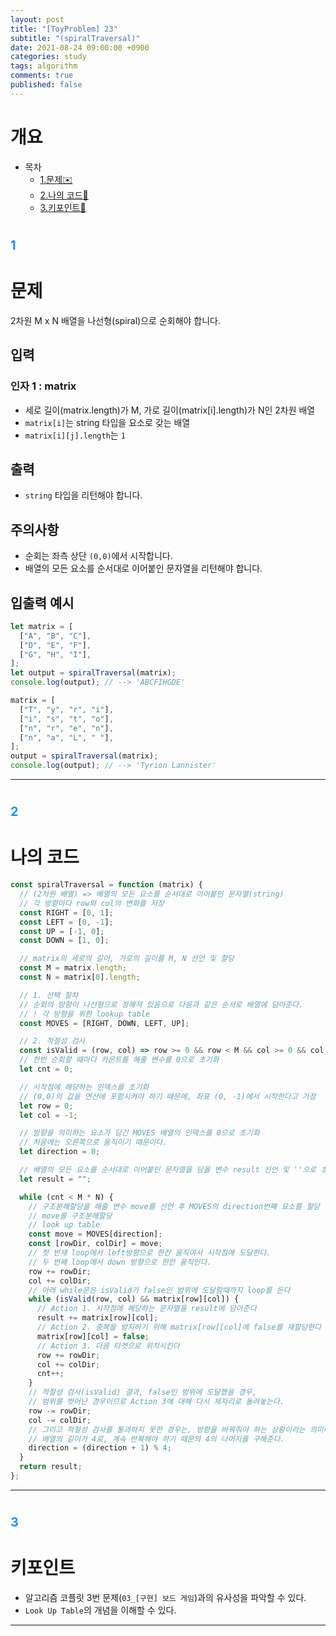 ```yaml
---
layout: post
title: "[ToyProblem] 23"
subtitle: "(spiralTraversal)"
date: 2021-08-24 09:00:00 +0900
categories: study
tags: algorithm
comments: true
published: false
---
```


# 개요

- 목차
  - [1.문제✉️](#1)
  - [2.나의 코드🔖](#2)
  - [3.키포인트🔐](#3)

# <span style="font-size:20px;color:DodgerBlue">1</span>

# 문제

2차원 M x N 배열을 나선형(spiral)으로 순회해야 합니다.

## 입력

### 인자 1 : matrix

- 세로 길이(matrix.length)가 M, 가로 길이(matrix[i].length)가 N인 2차원 배열
- `matrix[i]`는 string 타입을 요소로 갖는 배열
- `matrix[i][j].length`는 `1`

## 출력

- `string` 타입을 리턴해야 합니다.

## 주의사항

- 순회는 좌측 상단 `(0,0)`에서 시작합니다.
- 배열의 모든 요소를 순서대로 이어붙인 문자열을 리턴해야 합니다.

## 입출력 예시

```javascript
let matrix = [
  ["A", "B", "C"],
  ["D", "E", "F"],
  ["G", "H", "I"],
];
let output = spiralTraversal(matrix);
console.log(output); // --> 'ABCFIHGDE'

matrix = [
  ["T", "y", "r", "i"],
  ["i", "s", "t", "o"],
  ["n", "r", "e", "n"],
  ["n", "a", "L", " "],
];
output = spiralTraversal(matrix);
console.log(output); // --> 'Tyrion Lannister'
```

---

# <span style="font-size:20px;color:DodgerBlue">2</span>

# 나의 코드

```javascript
const spiralTraversal = function (matrix) {
  // (2차원 배열) => 배열의 모든 요소를 순서대로 이어붙인 문자열(string)
  // 각 방향마다 row와 col의 변화를 저장
  const RIGHT = [0, 1];
  const LEFT = [0, -1];
  const UP = [-1, 0];
  const DOWN = [1, 0];

  // matrix의 세로의 길이, 가로의 길이를 M, N 선언 및 할당
  const M = matrix.length;
  const N = matrix[0].length;

  // 1. 선택 절차
  // 순회의 방향이 나선형으로 정해져 있음으로 다음과 같은 순서로 배열에 담아준다.
  // ! 각 방향을 위한 lookup table
  const MOVES = [RIGHT, DOWN, LEFT, UP];

  // 2. 적절성 검사
  const isValid = (row, col) => row >= 0 && row < M && col >= 0 && col < N;
  // 한번 순회할 때마다 카운트를 해줄 변수를 0으로 초기화
  let cnt = 0;

  // 시작점에 해당하는 인덱스를 초기화
  // (0,0)의 값을 연산에 포함시켜야 하기 때문에, 좌표 (0, -1)에서 시작한다고 가정
  let row = 0;
  let col = -1;

  // 방향을 의미하는 요소가 담긴 MOVES 배열의 인덱스를 0으로 초기화
  // 처음에는 오른쪽으로 움직이기 때문이다.
  let direction = 0;

  // 배열의 모든 요소를 순서대로 이어붙인 문자열을 담을 변수 result 선언 및 ''으로 초기화
  let result = "";

  while (cnt < M * N) {
    // 구조분해할당을 해줄 변수 move를 선언 후 MOVES의 direction번째 요소를 할당
    // move를 구조분해할당
    // look up table
    const move = MOVES[direction];
    const [rowDir, colDir] = move;
    // 첫 번재 loop에서 left방향으로 한칸 움직여서 시작점에 도달한다.
    // 두 번째 loop에서 down 방향으로 한칸 움직인다.
    row += rowDir;
    col += colDir;
    // 아래 while문은 isValid가 false인 범위에 도달할때까지 loop를 돈다
    while (isValid(row, col) && matrix[row][col]) {
      // Action 1. 시작점에 해당하는 문자열을 result에 담아준다
      result += matrix[row][col];
      // Action 2. 중복을 방지하기 위해 matrix[row][col]에 false를 재할당한다
      matrix[row][col] = false;
      // Action 3. 다음 타겟으로 위치시킨다
      row += rowDir;
      col += colDir;
      cnt++;
    }
    // 적절성 검사(isValid) 결과, false인 범위에 도달했을 경우,
    // 범위를 벗어난 경우이므로 Action 3에 대해 다시 제자리로 돌려놓는다.
    row -= rowDir;
    col -= colDir;
    // 그리고 적절성 검사를 통과하지 못한 경우는, 방향을 바꿔줘야 하는 상황이라는 의미다.
    // 배열의 길이가 4로, 계속 반복해야 하기 때문의 4의 나머지를 구해준다.
    direction = (direction + 1) % 4;
  }
  return result;
};
```

---

# <span style="font-size:20px;color:DodgerBlue">3</span>

# 키포인트

- 알고리즘 코플릿 3번 문제(`03_[구현] 보드 게임`)과의 유사성을 파악할 수 있다.
- `Look Up Table`의 개념을 이해할 수 있다.

---
